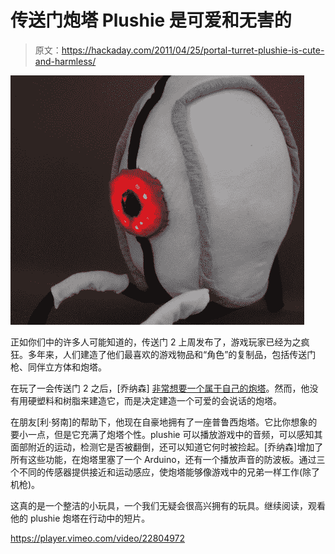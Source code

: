 # 传送门炮塔 Plushie 是可爱和无害的

> 原文：<https://hackaday.com/2011/04/25/portal-turret-plushie-is-cute-and-harmless/>

![turret_plushie](img/0f3422778b1414529e15c56eaf6f2251.png "turret_plushie")

正如你们中的许多人可能知道的，传送门 2 上周发布了，游戏玩家已经为之疯狂。多年来，人们建造了他们最喜欢的游戏物品和“角色”的复制品，包括传送门枪、同伴立方体和炮塔。

在玩了一会传送门 2 之后，[乔纳森] [非常想要一个属于自己的炮塔](http://upnotnorth.net/projects/portal-turret-plushie/)。然而，他没有用硬塑料和树脂来建造它，而是决定建造一个可爱的会说话的炮塔。

在朋友[利·努南]的帮助下，他现在自豪地拥有了一座普鲁西炮塔。它比你想象的要小一点，但是它充满了炮塔个性。plushie 可以播放游戏中的音频，可以感知其面部附近的运动，检测它是否被翻倒，还可以知道它何时被捡起。[乔纳森]增加了所有这些功能，在炮塔里塞了一个 Arduino，还有一个播放声音的防波板。通过三个不同的传感器提供接近和运动感应，使炮塔能够像游戏中的兄弟一样工作(除了机枪)。

这真的是一个整洁的小玩具，一个我们无疑会很高兴拥有的玩具。继续阅读，观看他的 plushie 炮塔在行动中的短片。

<https://player.vimeo.com/video/22804972>

</div> </body> </html>